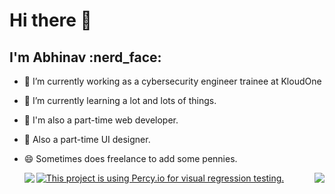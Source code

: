 <h1> Hi there 👋</h1>

<h2>I'm Abhinav :nerd_face:</h2>

- 🔭 I’m currently working as a cybersecurity engineer trainee at KloudOne
- 🌱 I’m currently learning a lot and lots of things.
- 💬 I'm also a part-time web developer.
- 💬 Also a part-time UI designer.
- 😄 Sometimes does freelance to add some pennies.

  <img align="left"  src="https://media.giphy.com/media/26xBwdIuRJiAIqHwA/giphy.gif">



<img align="right"  src="https://media.tenor.com/images/a21260c40e92f56f22e72e161543cbd9/tenor.gif">

[![This project is using Percy.io for visual regression testing.](https://percy.io/static/images/percy-badge.svg)](https://percy.io/32fc086a/Archslate)


